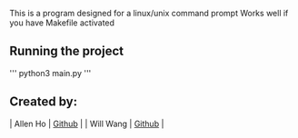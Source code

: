 This is a program designed for a linux/unix command prompt
Works well if you have Makefile activated

## Running the project
'''
python3 main.py
'''

## Created by:
| Allen Ho | [Github](https://github.com/allenh9999) |
| Will Wang | [Github](https://github.com/willix-w) |


